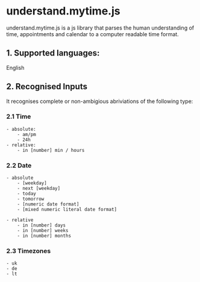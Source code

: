 understand.mytime.js
====================

understand.mytime.js is a js library that parses the human understanding of time, appointments and calendar to a computer readable time format.

## 1. Supported languages: 
English

## 2. Recognised Inputs

It recognises complete or non-ambigious abriviations of the following type:

### 2.1 Time
	- absolute:
		- am/pm
		- 24h
	- relative:
		- in [number] min / hours

### 2.2 Date
	- absolute
		- [weekday]
		- next [weekday]
		- today
		- tomorrow
		- [numeric date format]
		- [mixed numeric literal date format]

	- relative
		- in [number] days
		- in [number] weeks
		- in [number] months

### 2.3 Timezones
	- uk
	- de 
	- lt

